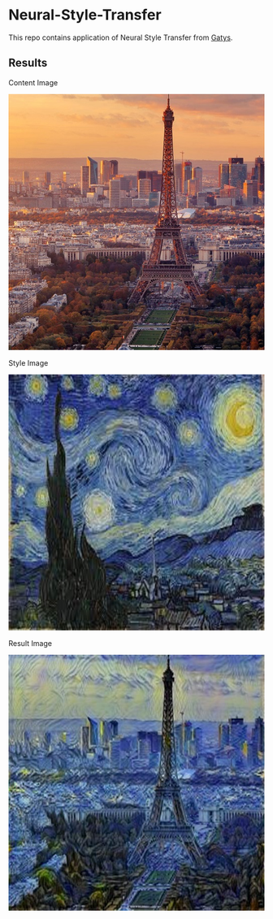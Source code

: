 # Neural-Style-Transfer

This repo contains application of Neural Style Transfer from [Gatys](https://arxiv.org/pdf/1508.06576).

## Results

Content Image

![Content Image](./Content/eiffel.jpg)

Style Image

![Style Image](./Styles/starry_night.jpg)

Result Image

![Result Image](Output/eiffel_starry.jpg)